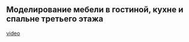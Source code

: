 ## Моделирование мебели в гостиной, кухне и спальне третьего этажа

[video](https://player.softculture.cc/embed/online/ISB/ISB_1.18.12_L6-8_Furniture_Start_Plus)